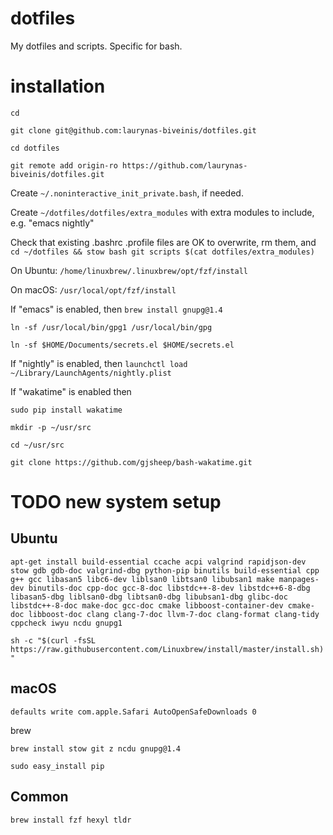 # dotfiles
My dotfiles and scripts. Specific for bash.

# installation
`cd`

`git clone git@github.com:laurynas-biveinis/dotfiles.git`

`cd dotfiles`

`git remote add origin-ro https://github.com/laurynas-biveinis/dotfiles.git`

Create `~/.noninteractive_init_private.bash`, if needed.

Create `~/dotfiles/dotfiles/extra_modules` with extra modules to include, e.g. "emacs nightly"

Check that existing .bashrc .profile files are OK to overwrite, rm them, and
`cd ~/dotfiles && stow bash git scripts $(cat dotfiles/extra_modules)`

On Ubuntu:
`/home/linuxbrew/.linuxbrew/opt/fzf/install`

On macOS:
`/usr/local/opt/fzf/install`

If "emacs" is enabled, then 
`brew install gnupg@1.4`

`ln -sf /usr/local/bin/gpg1 /usr/local/bin/gpg`

`ln -sf $HOME/Documents/secrets.el $HOME/secrets.el`

If "nightly" is enabled, then `launchctl load ~/Library/LaunchAgents/nightly.plist`

If "wakatime" is enabled then

`sudo pip install wakatime`

`mkdir -p ~/usr/src`

`cd ~/usr/src`

`git clone https://github.com/gjsheep/bash-wakatime.git`

# TODO new system setup
## Ubuntu
`apt-get install build-essential ccache acpi valgrind rapidjson-dev stow gdb gdb-doc valgrind-dbg python-pip binutils build-essential cpp g++ gcc libasan5 libc6-dev liblsan0 libtsan0 libubsan1 make manpages-dev binutils-doc cpp-doc gcc-8-doc libstdc++-8-dev libstdc++6-8-dbg libasan5-dbg liblsan0-dbg libtsan0-dbg libubsan1-dbg glibc-doc libstdc++-8-doc make-doc gcc-doc cmake libboost-container-dev cmake-doc libboost-doc clang clang-7-doc llvm-7-doc clang-format clang-tidy cppcheck iwyu ncdu gnupg1`

`sh -c "$(curl -fsSL https://raw.githubusercontent.com/Linuxbrew/install/master/install.sh)"`
## macOS
`defaults write com.apple.Safari AutoOpenSafeDownloads 0`

brew

`brew install stow git z ncdu gnupg@1.4`

`sudo easy_install pip`
## Common
`brew install fzf hexyl tldr`
